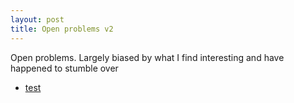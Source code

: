 ```yaml
---
layout: post
title: Open problems v2
---
```


Open problems. Largely biased by what I find interesting and have happened to stumble over
* [test](2018-03-20-meta-learning.md)
